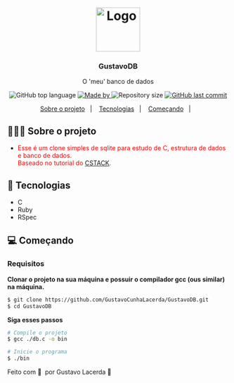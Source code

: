 <h1 align="center">
	<img alt="Logo" src="https://icons.iconarchive.com/icons/paomedia/small-n-flat/1024/database-icon.png" width="100px" />
</h1>

<h3 align="center">
  GustavoDB
</h3>

<p align="center">O 'meu' banco de dados</p>

<p align="center">
  <img alt="GitHub top language" src="https://img.shields.io/github/languages/top/GustavoCunhaLacerda/GustavoDB">

  <a href=#>
    <img alt="Made by" src="https://img.shields.io/badge/made%20by-Gustavo%20Lacerda-gree">
  </a>
  
  <img alt="Repository size" src="https://img.shields.io/github/repo-size/GustavoCunhaLacerda/GustavoDB">
  
  <a href=#>
    <img alt="GitHub last commit" src="https://img.shields.io/github/last-commit/GustavoCunhaLacerda/GustavoDB">
  </a>
</p>

<p align="center">
  <a href="#-about-the-project">Sobre o projeto</a>&nbsp;&nbsp;&nbsp;|&nbsp;&nbsp;&nbsp;
  <a href="#-technologies">Tecnologias</a>&nbsp;&nbsp;&nbsp;|&nbsp;&nbsp;&nbsp;
  <a href="#-getting-started">Começando</a>&nbsp;&nbsp;&nbsp;|&nbsp;&nbsp;&nbsp;
</p>

## 👨🏻‍💻 Sobre o projeto

- <p style="color: red;"> Esse é um clone simples de sqlite para estudo de C, estrutura de dados e banco de dados. <br> Baseado no tutorial do <a href="https://github.com/cstack">CSTACK</a>.<p>

## 🚀 Tecnologias

- C
- Ruby
- RSpec

## 💻 Começando

### Requisitos

**Clonar o projeto na sua máquina e possuir o compilador gcc (ous similar) na máquina.**

```bash
$ git clone https://github.com/GustavoCunhaLacerda/GustavoDB.git
$ cd GustavoDB
```

**Siga esses passos**

```bash
# Compile o projeto
$ gcc ./db.c -o bin

# Inicie o programa
$ ./bin
```


Feito com 💜 &nbsp;por Gustavo Lacerda 👋 &nbsp;

